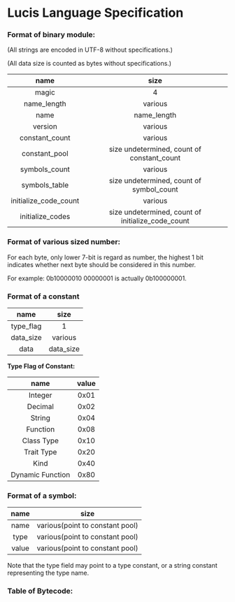 # Lucis Language Specification

### Format of binary module:

(All strings are encoded in UTF-8 without specifications.)

(All data size is counted as bytes without specifications.)

|         name          |                       size                        |
|:---------------------:|:-------------------------------------------------:|
|         magic         |                         4                         |
|      name_length      |                      various                      |
|         name          |                    name_length                    |
|        version        |                      various                      |
|    constant_count     |                      various                      |
|     constant_pool     |    size undetermined, count of constant_count     |
|     symbols_count     |                      various                      |
|     symbols_table     |     size undetermined, count of symbol_count      |
| initialize_code_count |                      various                      |
|   initialize_codes    | size undetermined, count of initialize_code_count |

### Format of various sized number:

For each byte, only lower 7-bit is regard as number, the highest 1 bit indicates whether next byte should be considered in this number.

For example: 0b10000010 00000001 is actually 0b100000001.

### Format of a constant

|   name    |   size    |
|:---------:|:---------:|
| type_flag |     1     |
| data_size |  various  |
|   data    | data_size |

**Type Flag of Constant:**

|       name       | value |
|:----------------:|:-----:|
|     Integer      | 0x01  |
|     Decimal      | 0x02  |
|      String      | 0x04  |
|     Function     | 0x08  |
|    Class Type    | 0x10  |
|    Trait Type    | 0x20  |
|       Kind       | 0x40  |
| Dynamic Function | 0x80  |

### Format of a symbol:

|   name    |              size               |
|:---------:|:-------------------------------:|
|   name    | various(point to constant pool) |
|   type    | various(point to constant pool) |
|   value   | various(point to constant pool) |

Note that the type field may point to a type constant, or a string constant representing the type name.

### Table of Bytecode:

